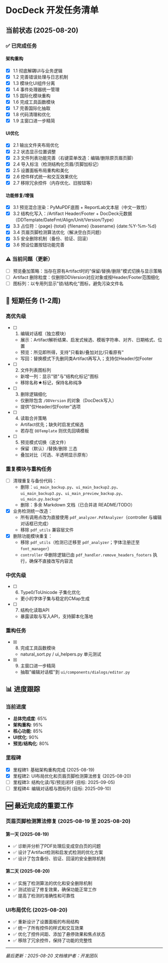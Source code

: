 # DocDeck 开发任务清单

## 当前状态 (2025-08-20)

### ✅ 已完成任务

#### 架构重构
- [x] 1.1 彻底解耦UI与业务逻辑
- [x] 1.2 完善错误处理与日志机制
- [x] 1.3 模块化UI组件分离
- [x] 1.4 事件处理器统一管理
- [x] 1.5 国际化模块重构
- [x] 1.6 完成工具函数模块
- [x] 1.7 完善国际化抽取
- [x] 1.8 代码清理和优化
- [x] 1.9 主窗口进一步精简

#### UI优化
- [x] 2.1 输出文件夹布局优化
- [x] 2.2 状态显示位置调整
- [x] 2.3 文件列表功能完善（右键菜单改造：编辑/删除原页眉页脚）
- [x] 2.4 导入标注（检测结构化页眉/页脚加标记）
- [x] 2.5 设置面板布局重构和美化
- [x] 2.6 控件样式统一和交互效果优化
- [x] 2.7 移除冗余控件（内存优化、旧按钮等）

#### 功能修复/增强
- [x] 3.1 预览混合渲染：PyMuPDF底图 + ReportLab文本层（中文一致性）
- [x] 3.2 结构化写入：/Artifact Header/Footer + DocDeck元数据（DDTemplate/DateFmt/Align/Unit/Version/Type）
- [x] 3.3 占位符：{page} {total} {filename} {basename} {date:%Y-%m-%d}
- [x] 3.4 页眉页脚检测算法优化（解决空白页问题）
- [x] 3.5 安全删除机制（备份、验证、回滚）
- [x] 3.6 预设位置按钮功能完善

### ⚠️ 当前问题（更新）
- [ ] 预览叠加策略：当存在原有Artifact时的"保留/替换/删除"模式切换与显示策略
- [ ] Artifact 删除粒度：仅删除DDVersion对应对象或按Header/Footer范围细化
- [ ] 图标列：以专用列显示"锁/结构化"图标，避免污染文件名

## 🎯 短期任务 (1-2周)

### 高优先级
- [ ] 1. 编辑对话框（独立模块）
  - 展示：Artifact解析结果、启发式候选、模板字符串、对齐、日期格式、位置
  - 预览：所见即所得，支持"只看新/叠加对比/只看原有"
  - 写回：替换模式下先删同类Artifact再写入；支持仅Header/仅Footer
- [ ] 2. 文件列表图标列
  - 新增一列：显示"锁"与"结构化标记"图标
  - 移除名称★标记，保持名称纯净
- [ ] 3. 删除逻辑细化
  - 仅删除包含 `/DDVersion` 的对象（DocDeck写入）
  - 提供"仅Header/仅Footer"选项
- [ ] 4. 读取合并策略
  - Artifact优先；缺失时启发式候选
  - 若存在 `DDTemplate` 则优先回填模板
- [ ] 5. 预览模式切换（逐文件）
  - 保留（默认）/替换/删除 三态
  - 叠加对比（可选、半透明显示原有）

### 重复模块与重构任务
- [ ] 清理重复与备份代码：
  - 删除：`ui_main_backup.py`、`ui_main_backup2.py`、`ui_main_backup3.py`、`ui_main_preview_backup.py`、`ui_main.py.backup*`
  - 删除：多余 Markdown 文档（已合并进 README/TODO）
- [x] 业务检测统一改造：
  - 所有调用点改为直接使用 `pdf_analyzer.PdfAnalyzer`（controller 与编辑对话框已完成）
  - 移除 `pdf_utils` 兼容层文件
- [x] 删除功能模块重复：
  - 移除 `pdf_utils`（检测已迁移至 `pdf_analyzer`；字体注册迁至 `font_manager`）
  - `controller` 中删除逻辑已由 `pdf_handler.remove_headers_footers` 执行，确保不直接改写内容流

### 中优先级
- [ ] 6. Type0/ToUnicode 子集化优化
  - 更小的字体子集与稳定的CMap生成
- [ ] 7. 结构化读取API
  - 暴露读取与写入API，支持脚本化落地

### 重构任务
- [x] 8. 完成工具函数模块
  - natural_sort.py / ui_helpers.py 单元测试
- [x] 9. 主窗口进一步精简
  - 抽取"编辑对话框"到 `ui/components/dialogs/editor.py`

## 📊 进度跟踪

### 当前进度
- **总体完成度**: 65%
- **架构重构**: 95%
- **核心功能**: 85%
- **UI优化**: 90%
- **预览/结构化**: 80%

### 里程碑
- [x] 里程碑1: 基础架构重构完成 (2025-08-19)
- [x] 里程碑2: UI布局优化和页眉页脚检测算法修复 (2025-08-20)
- [ ] 里程碑3: 结构化读/写/预览闭环 (目标: 2025-09-05)
- [ ] 里程碑4: 编辑对话框与图标列 (目标: 2025-09-10)

## 🆕 最近完成的重要工作

### 页眉页脚检测算法修复 (2025-08-19 至 2025-08-20)

#### 第一天 (2025-08-19)
- ✅ 诊断并分析了PDF处理后变成空白页的问题
- ✅ 设计了Artifact检测和启发式检测的优化方案
- ✅ 设计了包含备份、验证、回滚的安全删除机制

#### 第二天 (2025-08-20)
- ✅ 实施了检测算法的优化和安全删除机制
- ✅ 测试验证了修复效果，确保功能正常工作
- ✅ 提高了检测的准确性和可靠性

### UI布局优化 (2025-08-20)
- ✅ 重新设计了设置面板的布局结构
- ✅ 统一了所有控件的样式和交互效果
- ✅ 优化了控件间距、添加了悬停效果和焦点状态
- ✅ 移除了冗余控件，保持了功能的完整性

---

*最后更新：2025-08-20*
*文档维护者：开发团队*
